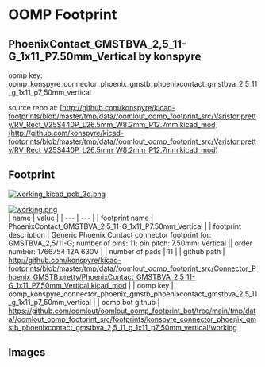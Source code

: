 # OOMP Footprint  
## PhoenixContact_GMSTBVA_2,5_11-G_1x11_P7.50mm_Vertical  by konspyre  
  
oomp key: oomp_konspyre_connector_phoenix_gmstb_phoenixcontact_gmstbva_2,5_11_g_1x11_p7_50mm_vertical  
  
source repo at: [http://github.com/konspyre/kicad-footprints/blob/master/tmp/data//oomlout_oomp_footprint_src/Varistor.pretty/RV_Rect_V25S440P_L26.5mm_W8.2mm_P12.7mm.kicad_mod](http://github.com/konspyre/kicad-footprints/blob/master/tmp/data//oomlout_oomp_footprint_src/Varistor.pretty/RV_Rect_V25S440P_L26.5mm_W8.2mm_P12.7mm.kicad_mod)  
## Footprint  
  
[![working_kicad_pcb_3d.png](working_kicad_pcb_3d_600.png)](working_kicad_pcb_3d.png)  
  
[![working.png](working_600.png)](working.png)  
| name | value | 
| --- | --- | 
| footprint name | PhoenixContact_GMSTBVA_2,5_11-G_1x11_P7.50mm_Vertical | 
| footprint description | Generic Phoenix Contact connector footprint for: GMSTBVA_2,5/11-G; number of pins: 11; pin pitch: 7.50mm; Vertical || order number: 1766754 12A 630V | 
| number of pads | 11 | 
| github path | http://github.com/konspyre/kicad-footprints/blob/master/tmp/data//oomlout_oomp_footprint_src/Connector_Phoenix_GMSTB.pretty/PhoenixContact_GMSTBVA_2,5_11-G_1x11_P7.50mm_Vertical.kicad_mod | 
| oomp key | oomp_konspyre_connector_phoenix_gmstb_phoenixcontact_gmstbva_2,5_11_g_1x11_p7_50mm_vertical | 
| oomp bot github | https://github.com/oomlout/oomlout_oomp_footprint_bot/tree/main/tmp/data//oomlout_oomp_footprint_src/footprints/konspyre_connector_phoenix_gmstb_phoenixcontact_gmstbva_2,5_11_g_1x11_p7_50mm_vertical/working | 
## Images  

